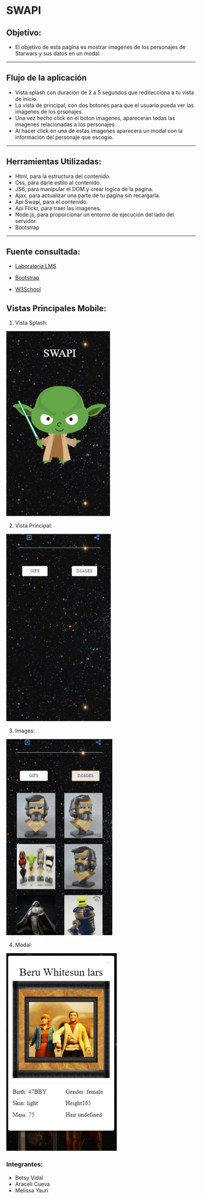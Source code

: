 # SWAPI

## Objetivo:  

- El objetivo de esta pagina es mostrar imagenes de los personajes de Starwars y sus datos en un modal. 

___

## Flujo de la aplicación

- Vista splash con duración de 2 a 5 segundos que redirecciona a tu vista de inicio. 
- La vista de principal, con dos botones para que el usuario pueda ver las imagenes de los prsonajes.  
- Una vez hecho click en el boton imagenes, apareceran todas las imagenes relacionadas a los personajes.
- Al hacer click en una de estas imagenes aparecera un modal con la información del personaje que escogio. 
___

## Herramientas Utilizadas:

- Html, para la estructura del contenido.
- Css, para darle estilo al contenido.
- JS6, para manipular el DOM y crear logica de la pagina.
- Ajax, para actualizar una parte de tu pagina sin recargarla.
- Api Swapi, para el contenido.
- Api Flickr, para traer las imagenes.
- Node.js, para proporcionar un entorno de ejecución del lado del servidor.
- Bootstrap

___

## Fuente consultada:

- [Laboratoria LMS](https://lms.laboratoria.la/cohorts/lim-2018-01-bc-js-front-end-developer/courses/spa/02-asynchronous-js-request/00-opening)

- [Bootstrap](https://getbootstrap.com/docs/3.3/css/#forms)

- [W3School](https://www.netconsulting.es/blog/nodejs/)

## Vistas Principales Mobile: 

1. Vista Splash:

![StarwarsSplash](public/assets/images/readme/vista-splash.png)

2. Vista Principal:

![StarwarsSplash](public/assets/images/readme/vita-principal.png)

3. Images:

![StarwarsSplash](public/assets/images/readme/vista-img.png)

4. Modal:

![StarwarsSplash](public/assets/images/readme/vista-modal.png)

### Integrantes:
- Betsy Vidal
- Araceli Cueva
- Melissa Yauri
 
